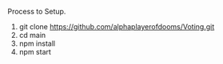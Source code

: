 Process to Setup.
1. git clone https://github.com/alphaplayerofdooms/Voting.git
2. cd main
3. npm install
4. npm start
